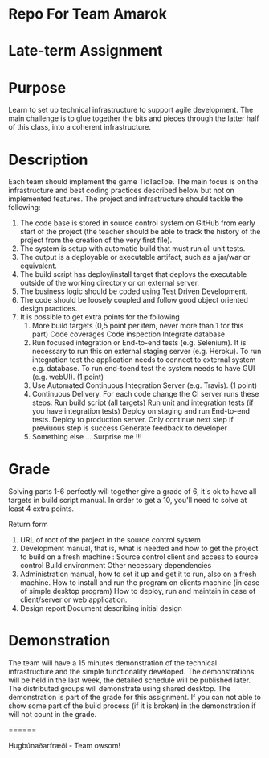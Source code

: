Repo For Team Amarok
============================================================================================

Late-term Assignment
============================================================================================

Purpose 
============================================================================================
Learn to set up technical infrastructure to support agile development. The main challenge is
to glue together the bits and pieces through the latter half of this class, into a coherent
infrastructure.



Description
============================================================================================
Each team should implement the game TicTacToe. The main focus is on the infrastructure
and best coding practices described below but not on implemented features.
The project and infrastructure should tackle the following:

1.  The code base is stored in source control system on GitHub from early start of the
    project (the teacher should be able to track the history of the project from the
    creation of the very first file).
2.  The system is setup with automatic build that must run all unit tests.
3.  The output is a deployable or executable artifact, such as a jar/war or equivalent.
4.  The build script has deploy/install target that deploys the executable outside of the
    working directory or on external server.
5.  The business logic should be coded using Test Driven Development.
6.  The code should be loosely coupled and follow good object oriented design
    practices.
7.  It is possible to get extra points for the following
    1.  More build targets (0,5 point per item, never more than 1 for this part)
        Code coverages
        Code inspection
        Integrate database
    2.  Run focused integration or End-to-end tests (e.g. Selenium). It is necessary to
        run this on external staging server (e.g. Heroku). To run integration test the
        application needs to connect to external system e.g. database. To run end-toend
        test the system needs to have GUI (e.g. webUI). (1 point)
    3.  Use Automated Continuous Integration Server (e.g. Travis). (1 point)
    4.  Continuous Delivery. For each code change the CI server runs these steps:
            Run build script (all targets)
            Run unit and integration tests (if you have integration tests)
            Deploy on staging and run End-to-end tests.
            Deploy to production server.
            Only continue next step if previuous step is success
            Generate feedback to developer
    5.  Something else ... Surprise me !!!
    


Grade
============================================================================================
Solving parts 1-6 perfectly will together give a grade of 6, it's ok to have all targets in 
build script manual. In order to get a 10, you'll need to solve at least 4 extra points.

Return form
  1.  URL of root of the project in the source control system
  2.  Development manual, that is, what is needed and how to get the project to build on a
      fresh machine :
        Source control client and access to source control
        Build environment
        Other necessary dependencies
  3.  Administration manual, how to set it up and get it to run, also on a fresh machine.
        How to install and run the program on clients machine (in case of simple 
        desktop program)
        How to deploy, run and maintain in case of client/server or web application.
  4.  Design report
        Document describing initial design


Demonstration
============================================================================================
The team will have a 15 minutes demonstration of the technical infrastructure and the simple
functionality developed. The demonstrations will be held in the last week, the detailed
schedule will be published later. The distributed groups will demonstrate using shared
desktop. The demonstration is part of the grade for this assignment. If you can not able to
show some part of the build process (if it is broken) in the demonstration if will not
count in the grade.



======

Hugbúnaðarfræði - Team owsom!
